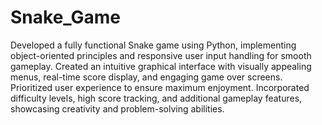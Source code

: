 # Snake_Game
Developed a fully functional Snake game using Python, implementing object-oriented principles and responsive user input handling for smooth gameplay. 
Created an intuitive graphical interface with visually appealing menus, real-time score display, and engaging game over screens. Prioritized user experience to ensure maximum enjoyment.
Incorporated difficulty levels, high score tracking, and additional gameplay features, showcasing creativity and problem-solving abilities.
